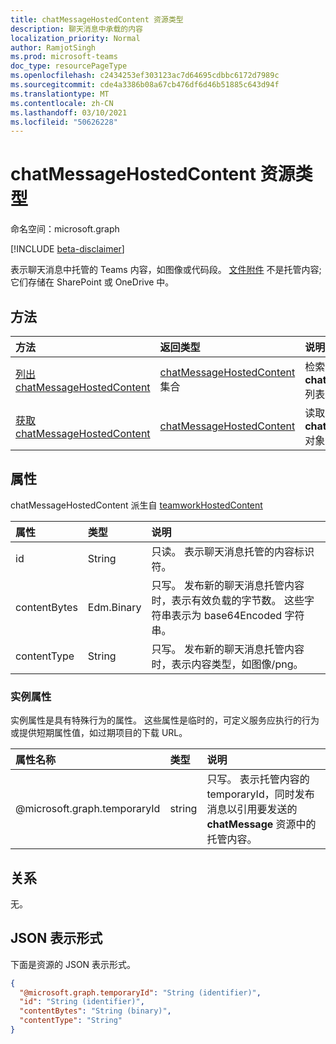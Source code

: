 ```yaml
---
title: chatMessageHostedContent 资源类型
description: 聊天消息中承载的内容
localization_priority: Normal
author: RamjotSingh
ms.prod: microsoft-teams
doc_type: resourcePageType
ms.openlocfilehash: c2434253ef303123ac7d64695cdbbc6172d7989c
ms.sourcegitcommit: cde4a3386b08a67cb476df6d46b51885c643d94f
ms.translationtype: MT
ms.contentlocale: zh-CN
ms.lasthandoff: 03/10/2021
ms.locfileid: "50626228"
---
```

# <a name="chatmessagehostedcontent-resource-type"></a>chatMessageHostedContent 资源类型

命名空间：microsoft.graph

[!INCLUDE [beta-disclaimer](../../includes/beta-disclaimer.md)]

表示聊天消息中托管的 Teams 内容，如图像或代码段。
[文件附件](chatmessageattachment.md) 不是托管内容;它们存储在 SharePoint 或 OneDrive 中。

## <a name="methods"></a>方法

| 方法       | 返回类型 | 说明 |
|:-------------|:------------|:------------|
| [列出 chatMessageHostedContent](../api/chatmessage-list-chatmessagehostedcontents.md) | [chatMessageHostedContent](chatmessagehostedcontent.md) 集合 | 检索消息的 **chatMessageHostedContent** 列表。 |
| [获取 chatMessageHostedContent](../api/chatmessagehostedcontent-get.md) | [chatMessageHostedContent](chatmessagehostedcontent.md) | 读取 **chatMessageHostedContent** 对象的属性和关系。 |

## <a name="properties"></a>属性

chatMessageHostedContent 派生自 [teamworkHostedContent](teamworkhostedcontent.md)

| 属性     | 类型        | 说明 |
|:-------------|:------------|:------------|
|id            |String       | 只读。 表示聊天消息托管的内容标识符。|
|contentBytes  |Edm.Binary   | 只写。 发布新的聊天消息托管内容时，表示有效负载的字节数。 这些字符串表示为 base64Encoded 字符串。|
|contentType   |String       | 只写。 发布新的聊天消息托管内容时，表示内容类型，如图像/png。|

### <a name="instance-attributes"></a>实例属性

实例属性是具有特殊行为的属性。
这些属性是临时的，可定义服务应执行的行为或提供短期属性值，如过期项目的下载 URL。

| 属性名称                     | 类型   | 说明
|:----------------------------------|:-------|:--------------------------------
| @microsoft.graph.temporaryId      | string | 只写。 表示托管内容的 temporaryId，同时发布消息以引用要发送的 **chatMessage** 资源中的托管内容。|

## <a name="relationships"></a>关系

无。

## <a name="json-representation"></a>JSON 表示形式

下面是资源的 JSON 表示形式。

<!-- {
  "blockType": "resource",
  "optionalProperties": [

  ],
  "@odata.type": "microsoft.graph.chatMessageHostedContent",
  "keyProperty": "id"
}-->

```json
{
  "@microsoft.graph.temporaryId": "String (identifier)",
  "id": "String (identifier)",
  "contentBytes": "String (binary)",
  "contentType": "String"
}
```

<!-- uuid: 16cd6b66-4b1a-43a1-adaf-3a886856ed98
2019-02-04 14:57:30 UTC -->
<!-- {
  "type": "#page.annotation",
  "description": "chatMessageHostedContent resource",
  "keywords": "",
  "section": "documentation",
  "tocPath": ""
}-->


